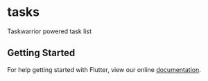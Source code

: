 # tasks

Taskwarrior powered task list

## Getting Started

For help getting started with Flutter, view our online
[documentation](https://flutter.io/).

